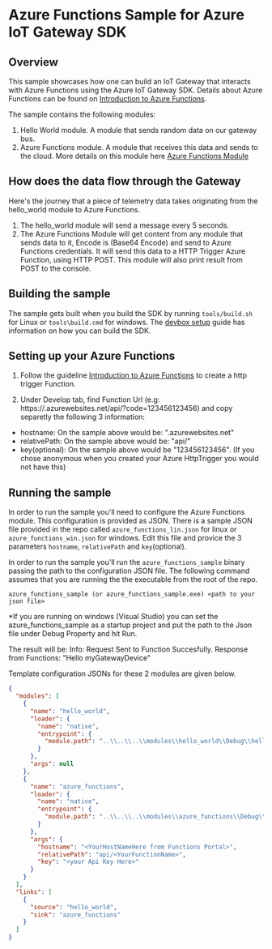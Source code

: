 Azure Functions Sample for Azure IoT Gateway SDK
================================================

Overview
--------

This sample showcases how one can build an IoT Gateway that interacts with Azure Functions using the Azure IoT Gateway SDK. 
Details about Azure Functions can be found on [Introduction to Azure Functions](https://azure.microsoft.com/en-us/blog/introducing-azure-functions/).

The sample contains the following modules:

  1. Hello World module. A module that sends random data on our gateway bus.
  2. Azure Functions module. A module that receives this data and sends to the cloud. More details on this module here [Azure Functions Module](../../modules/azure_functions/devdoc/azure_functions.md)
  
How does the data flow through the Gateway
------------------------------------------
Here's the journey that a piece of telemetry data takes originating from the hello_world module to Azure Functions.

  1. The hello_world module will send a message every 5 seconds.
  2. The Azure Functions Module will get content from any module that sends data to it, Encode is (Base64 Encode) and send to Azure Functions credentials. 
  It will send this data to a HTTP Trigger Azure Function, using HTTP POST. This module will also print result from POST to the console.

Building the sample
-------------------

The sample gets built when you build the SDK by running `tools/build.sh` for Linux or `tools\build.cmd` for windows.  The
[devbox setup](../../doc/devbox_setup.md) guide has information on how you can build the
SDK.

Setting up your Azure Functions
-------------------------------

1. Follow the guideline [Introduction to Azure Functions](https://azure.microsoft.com/en-us/blog/introducing-azure-functions/) to create a
http trigger Function. 

2. Under Develop tab, find Function Url (e.g: https://<yourFunctionsHost>.azurewebsites.net/api/<your FunctionNAme>?code=123456123456) and copy separetly the following 3 information: 
* hostname: On the sample above would be: "<yourFunctionsHost>.azurewebsites.net"
* relativePath: On the sample above would be: "api/<your FunctionNAme>"
* key(optional): On the sample above would be "123456123456". (If you chose anonymous when you created your Azure HttpTrigger you would not have this)

Running the sample
------------------

In order to run the sample you'll need to configure the Azure Functions module.
This configuration is provided as JSON. There is a sample JSON file
provided in the repo called `azure_functions_lin.json` for linux or `azure_functions_win.json` for windows.
Edit this file and provice the 3 parameters `hostname`, `relativePath` and `key`(optional).

In order to run the sample you'll run the `azure_functions_sample` binary passing the
path to the configuration JSON file. The following command assumes that you are
running the the executable from the root of the repo.

```
azure_functions_sample (or azure_functions_sample.exe) <path to your json file>
```
*If you are running on windows (Visual Studio) you can set the azure_functions_sample as a startup project and put the path to the Json file under Debug Property and hit Run.

The result will be: 
Info: Request Sent to Function Succesfully. Response from Functions: "Hello myGatewayDevice"

Template configuration JSONs for these 2 modules are given below. 

```json
{
  "modules": [
    {
      "name": "hello_world",
      "loader": {
        "name": "native",
        "entrypoint": {
          "module.path": "..\\..\\..\\modules\\hello_world\\Debug\\hello_world.dll"
        }
      },
      "args": null
    },
    {
      "name": "azure_functions",
      "loader": {
        "name": "native",
        "entrypoint": {
          "module.path": "..\\..\\..\\modules\\azure_functions\\Debug\\azure_functions.dll"
        }
      },
      "args": {
        "hostname": "<YourHostNameHere from Functions Portal>",
        "relativePath": "api/<YourFunctionName>",
        "key": "<your Api Key Here>"
      }
    }
  ],
  "links": [
    {
      "source": "hello_world",
      "sink": "azure_functions"
    }
  ]
}
```
